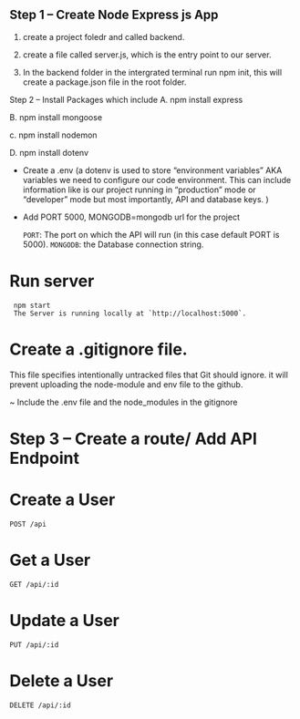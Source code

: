 ## Step 1 – Create Node Express js App

1. create a project foledr and called 
 backend.

 2. create a file called server.js,  which is the entry point to our server.

3. In the backend folder in the intergrated terminal run npm init, this will create a package.json file in the root folder.

Step 2 – Install Packages which include
A. npm install express

B. npm install mongoose

c. npm install nodemon

D. npm install dotenv

* Create a .env 
(a dotenv is used to store “environment variables” AKA variables we need to configure our code environment. This can include information like is our project running in “production” mode or “developer” mode but most importantly, API and database keys. )

* Add PORT 5000,
    MONGODB=mongodb url for the project

    `PORT`: The port on which the API will run (in this case default PORT is 5000).
    `MONGODB`: the Database connection string.
# Run server
     npm start
     The Server is running locally at `http://localhost:5000`.


# Create a .gitignore file. 
This file specifies intentionally untracked files that Git should ignore. it will prevent uploading the node-module and env file to the github. 

~ Include the .env file and the node_modules in the gitignore

# Step 3 – Create a route/ Add API Endpoint

# Create a User
`POST /api`

# Get a User
`GET /api/:id`

# Update a User
`PUT /api/:id`

# Delete a User
`DELETE /api/:id`



